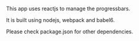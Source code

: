 This app uses reactjs to manage the progressbars.

It is built using nodejs, webpack and babel6.

Please check package.json for other dependencies.

